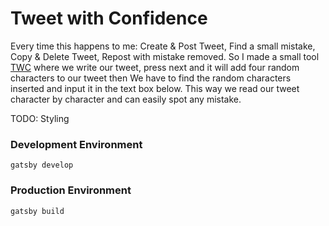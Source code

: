 # Tweet with Confidence

Every time this happens to me: Create & Post Tweet, Find a small mistake, Copy & Delete Tweet, Repost with mistake removed. So I made a small tool [TWC](https://tweet-with-confidence.netlify.com) where we write our tweet, press next and it will add four random characters to our tweet then We have to find the random characters inserted and input it in the text box below. This way we read our tweet character by character and can easily spot any mistake.

TODO: Styling

### Development Environment
`gatsby develop`

### Production Environment
`gatsby build`